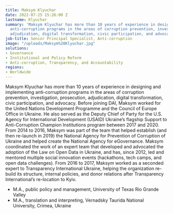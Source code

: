 ```yaml
---
title: Maksym Klyuchar
date: 2022-07-25 15:26:00 Z
lastname: Klyuchar
summary: 'Maksym Klyuchar has more than 10 years of experience in designing and implementing
  anti-corruption programs in the areas of corruption prevention, investigation, prosecution,
  adjudication, digital transformation, civic participation, and advocacy. '
job-title: Senior Principal Specialist, Anti-corruption
image: "/uploads/Maksym%20Klyuchar.jpg"
solutions:
- Governance
- Institutional and Policy Reform
- Anti-corruption, Transparency, and Accountability
regions:
- Worldwide
---
```


Maksym Klyuchar has more than 10 years of experience in designing and implementing anti-corruption programs in the areas of corruption prevention, investigation, prosecution, adjudication, digital transformation, civic participation, and advocacy. Before joining DAI, Maksym worked for the United Nations Development Programme and the Council of Europe Office in Ukraine. He also served as the Deputy Chief of Party for the U.S. Agency for International Development (USAID) Ukraine’s flagship Support to Anti-Corruption Champion Institutions program between 2017 and 2020. From 2014 to 2016, Maksym was part of the team that helped establish (and then re-launch in 2019) the National Agency for Prevention of Corruption of Ukraine and helped create the National Agency for eGovernance. Maksym coordinated the work of an expert team that developed and advocated the adoption of the Law on Open Data in Ukraine, and has, since 2012, led and mentored multiple social innovation events (hackathons, tech camps, and open data challenges). From 2016 to 2017, Maksym worked as a seconded expert to Transparency International Ukraine, helping the organization re-build its structure, internal policies, and donor relations after Transparency International’s re-location to Kyiv.

* M.A., public policy and management, University of Texas Rio Grande Valley
* M.A., translation and interpreting, Vernadsky Taurida National University, Crimea, Ukraine